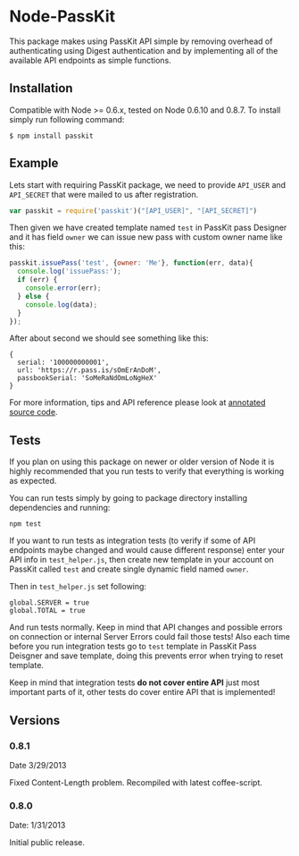 # Node-PassKit

This package makes using PassKit API simple by removing overhead of authenticating using Digest authentication and by implementing all of the available API endpoints as simple functions.

## Installation

Compatible with Node >= 0.6.x, tested on Node 0.6.10 and 0.8.7.
To install simply run following command:

```
$ npm install passkit
```

## Example

Lets start with requiring PassKit package, we need to provide `API_USER` and `API_SECRET` that were mailed to us after registration.

```javascript
var passkit = require('passkit')("[API_USER]", "[API_SECRET]")
```

Then given we have created template named `test` in PassKit pass Designer and it has field `owner` we can issue new pass with custom owner name like this:


```javascript
passkit.issuePass('test', {owner: 'Me'}, function(err, data){
  console.log('issuePass:');
  if (err) {
    console.error(err);
  } else {
    console.log(data);
  }
});
```

After about second we should see something like this:

```
{ 
  serial: '100000000001',
  url: 'https://r.pass.is/sOmErAnDoM',
  passbookSerial: 'SoMeRaNdOmLoNgHeX' 
}
```

For more information, tips and API reference please look at [annotated source code](http://srolija.github.com/node-passkit).


## Tests

If you plan on using this package on newer or older version of Node it is highly recommended that you run tests to verify that everything is working as expected.

You can run tests simply by going to package directory installing dependencies and running:

```
npm test
```

If you want to run tests as integration tests (to verify if some of API endpoints maybe changed and would cause different response) enter your API info in `test_helper.js`, then create new template in your account on PassKit called `test` and create single dynamic field named `owner`. 

Then in `test_helper.js` set following:

```
global.SERVER = true
global.TOTAL = true
```

And run tests normally. Keep in mind that API changes and possible errors on connection or internal Server Errors could fail those tests! Also each time before you run integration tests go to `test` template in PassKit Pass Deisgner and save template, doing this prevents error when trying to reset template.

Keep in mind that integration tests **do not cover entire API** just most important parts of it, other tests do cover entire API that is implemented!


## Versions

### 0.8.1
Date 3/29/2013

Fixed Content-Length problem. 
Recompiled with latest coffee-script.

### 0.8.0
Date: 1/31/2013

Initial public release.
